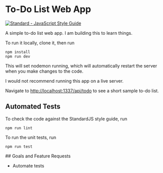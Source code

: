 # To-Do List Web App

[![Standard - JavaScript Style Guide](https://cdn.rawgit.com/feross/standard/master/badge.svg)](https://github.com/feross/standard)

A simple to-do list web app. I am building this to learn things.

To run it locally, clone it, then run

```
npm install
npm run dev
```

This will set nodemon running, which will automatically restart the server when you make changes to the code.

I would not recommend running this app on a live server.

Navigate to [http://localhost:1337/api/todo](http://localhost:1337/api/todo) to see a short sample to-do list.

## Automated Tests

To check the code against the StandardJS style guide, run

```
npm run lint
```

To run the unit tests, run

```
npm run test
```

## Goals and Feature Requests

* Automate tests
